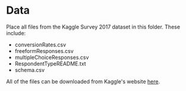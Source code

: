 # Data

Place all files from the Kaggle Survey 2017 dataset in this folder. These include:

* conversionRates.csv
* freeformResponses.csv
* multipleChoiceResponses.csv
* RespondentTypeREADME.txt
* schema.csv

All of the files can be downloaded from Kaggle's website [here](https://www.kaggle.com/kaggle/kaggle-survey-2017).

